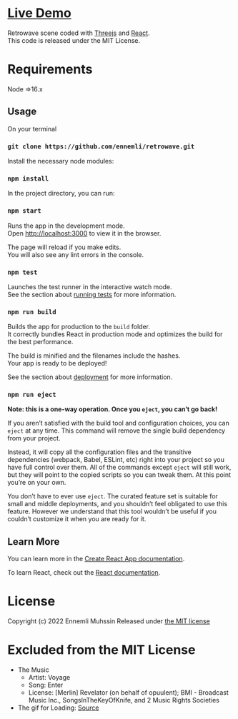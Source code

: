 # [Live Demo](https://retrowave-ennemli.vercel.app)

Retrowave scene coded with [Threejs](https://threejs.org) and [React](https://reactjs.org/).\
This code is released under the MIT License.

# Requirements
Node =>16.x


## Usage

On your terminal

### `git clone https://github.com/ennemli/retrowave.git`

Install the necessary node modules:
### `npm install`

In the project directory, you can run:

### `npm start`

Runs the app in the development mode.\
Open [http://localhost:3000](http://localhost:3000) to view it in the browser.

The page will reload if you make edits.\
You will also see any lint errors in the console.

### `npm test`

Launches the test runner in the interactive watch mode.\
See the section about [running tests](https://facebook.github.io/create-react-app/docs/running-tests) for more information.

### `npm run build`

Builds the app for production to the `build` folder.\
It correctly bundles React in production mode and optimizes the build for the best performance.

The build is minified and the filenames include the hashes.\
Your app is ready to be deployed!

See the section about [deployment](https://facebook.github.io/create-react-app/docs/deployment) for more information.

### `npm run eject`

**Note: this is a one-way operation. Once you `eject`, you can’t go back!**

If you aren’t satisfied with the build tool and configuration choices, you can `eject` at any time. This command will remove the single build dependency from your project.

Instead, it will copy all the configuration files and the transitive dependencies (webpack, Babel, ESLint, etc) right into your project so you have full control over them. All of the commands except `eject` will still work, but they will point to the copied scripts so you can tweak them. At this point you’re on your own.

You don’t have to ever use `eject`. The curated feature set is suitable for small and middle deployments, and you shouldn’t feel obligated to use this feature. However we understand that this tool wouldn’t be useful if you couldn’t customize it when you are ready for it.

## Learn More

You can learn more in the [Create React App documentation](https://facebook.github.io/create-react-app/docs/getting-started).

To learn React, check out the [React documentation](https://reactjs.org/).

# License
Copyright (c) 2022 Ennemli Muhssin
Released under [the MIT license](https://opensource.org/licenses/mit-license.php)

# Excluded from the MIT License
- The Music
   - Artist: Voyage
   - Song: Enter
   - License: [Merlin] Revelator (on behalf of opuulent); BMI - Broadcast Music Inc., SongsInTheKeyOfKnife, and 2 Music Rights Societies
- The gif for Loading: [Source](https://giphy.com/mintostudio)
